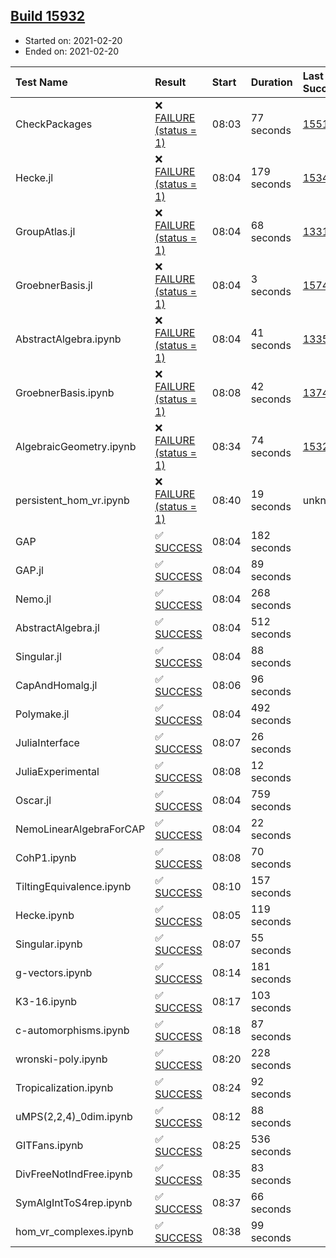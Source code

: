 ## [Build 15932](https://oscarci.mathematik.uni-kl.de/job/oscar/15932/)

* Started on: 2021-02-20
* Ended on: 2021-02-20

| Test Name    | Result | Start | Duration | Last Success | First Failure |
|:-------------|:-------|:------|:---------|:-------------|:--------------|
| CheckPackages | ❌ [FAILURE (status = 1)](https://oscarci.mathematik.uni-kl.de/job/oscar/15932/artifact/logs/build-15932/CheckPackages.log) | 08:03 | 77 seconds | [15514](https://oscarci.mathematik.uni-kl.de/job/oscar/15514/) | [15515](https://oscarci.mathematik.uni-kl.de/job/oscar/15515/) |
| Hecke.jl | ❌ [FAILURE (status = 1)](https://oscarci.mathematik.uni-kl.de/job/oscar/15932/artifact/logs/build-15932/Hecke.jl.log) | 08:04 | 179 seconds | [15344](https://oscarci.mathematik.uni-kl.de/job/oscar/15344/) | [15348](https://oscarci.mathematik.uni-kl.de/job/oscar/15348/) |
| GroupAtlas.jl | ❌ [FAILURE (status = 1)](https://oscarci.mathematik.uni-kl.de/job/oscar/15932/artifact/logs/build-15932/GroupAtlas.jl.log) | 08:04 | 68 seconds | [13311](https://oscarci.mathematik.uni-kl.de/job/oscar/13311/) | [13312](https://oscarci.mathematik.uni-kl.de/job/oscar/13312/) |
| GroebnerBasis.jl | ❌ [FAILURE (status = 1)](https://oscarci.mathematik.uni-kl.de/job/oscar/15932/artifact/logs/build-15932/GroebnerBasis.jl.log) | 08:04 | 3 seconds | [15745](https://oscarci.mathematik.uni-kl.de/job/oscar/15745/) | [15746](https://oscarci.mathematik.uni-kl.de/job/oscar/15746/) |
| AbstractAlgebra.ipynb | ❌ [FAILURE (status = 1)](https://oscarci.mathematik.uni-kl.de/job/oscar/15932/artifact/logs/build-15932/AbstractAlgebra.ipynb.log) | 08:04 | 41 seconds | [13355](https://oscarci.mathematik.uni-kl.de/job/oscar/13355/) | [13356](https://oscarci.mathematik.uni-kl.de/job/oscar/13356/) |
| GroebnerBasis.ipynb | ❌ [FAILURE (status = 1)](https://oscarci.mathematik.uni-kl.de/job/oscar/15932/artifact/logs/build-15932/GroebnerBasis.ipynb.log) | 08:08 | 42 seconds | [13748](https://oscarci.mathematik.uni-kl.de/job/oscar/13748/) | [13749](https://oscarci.mathematik.uni-kl.de/job/oscar/13749/) |
| AlgebraicGeometry.ipynb | ❌ [FAILURE (status = 1)](https://oscarci.mathematik.uni-kl.de/job/oscar/15932/artifact/logs/build-15932/AlgebraicGeometry.ipynb.log) | 08:34 | 74 seconds | [15322](https://oscarci.mathematik.uni-kl.de/job/oscar/15322/) | [15323](https://oscarci.mathematik.uni-kl.de/job/oscar/15323/) |
| persistent_hom_vr.ipynb | ❌ [FAILURE (status = 1)](https://oscarci.mathematik.uni-kl.de/job/oscar/15932/artifact/logs/build-15932/persistent_hom_vr.ipynb.log) | 08:40 | 19 seconds | unknown | unknown |
| GAP | ✅ [SUCCESS](https://oscarci.mathematik.uni-kl.de/job/oscar/15932/artifact/logs/build-15932/GAP.log) | 08:04 | 182 seconds |  |  |
| GAP.jl | ✅ [SUCCESS](https://oscarci.mathematik.uni-kl.de/job/oscar/15932/artifact/logs/build-15932/GAP.jl.log) | 08:04 | 89 seconds |  |  |
| Nemo.jl | ✅ [SUCCESS](https://oscarci.mathematik.uni-kl.de/job/oscar/15932/artifact/logs/build-15932/Nemo.jl.log) | 08:04 | 268 seconds |  |  |
| AbstractAlgebra.jl | ✅ [SUCCESS](https://oscarci.mathematik.uni-kl.de/job/oscar/15932/artifact/logs/build-15932/AbstractAlgebra.jl.log) | 08:04 | 512 seconds |  |  |
| Singular.jl | ✅ [SUCCESS](https://oscarci.mathematik.uni-kl.de/job/oscar/15932/artifact/logs/build-15932/Singular.jl.log) | 08:04 | 88 seconds |  |  |
| CapAndHomalg.jl | ✅ [SUCCESS](https://oscarci.mathematik.uni-kl.de/job/oscar/15932/artifact/logs/build-15932/CapAndHomalg.jl.log) | 08:06 | 96 seconds |  |  |
| Polymake.jl | ✅ [SUCCESS](https://oscarci.mathematik.uni-kl.de/job/oscar/15932/artifact/logs/build-15932/Polymake.jl.log) | 08:04 | 492 seconds |  |  |
| JuliaInterface | ✅ [SUCCESS](https://oscarci.mathematik.uni-kl.de/job/oscar/15932/artifact/logs/build-15932/JuliaInterface.log) | 08:07 | 26 seconds |  |  |
| JuliaExperimental | ✅ [SUCCESS](https://oscarci.mathematik.uni-kl.de/job/oscar/15932/artifact/logs/build-15932/JuliaExperimental.log) | 08:08 | 12 seconds |  |  |
| Oscar.jl | ✅ [SUCCESS](https://oscarci.mathematik.uni-kl.de/job/oscar/15932/artifact/logs/build-15932/Oscar.jl.log) | 08:04 | 759 seconds |  |  |
| NemoLinearAlgebraForCAP | ✅ [SUCCESS](https://oscarci.mathematik.uni-kl.de/job/oscar/15932/artifact/logs/build-15932/NemoLinearAlgebraForCAP.log) | 08:04 | 22 seconds |  |  |
| CohP1.ipynb | ✅ [SUCCESS](https://oscarci.mathematik.uni-kl.de/job/oscar/15932/artifact/logs/build-15932/CohP1.ipynb.log) | 08:08 | 70 seconds |  |  |
| TiltingEquivalence.ipynb | ✅ [SUCCESS](https://oscarci.mathematik.uni-kl.de/job/oscar/15932/artifact/logs/build-15932/TiltingEquivalence.ipynb.log) | 08:10 | 157 seconds |  |  |
| Hecke.ipynb | ✅ [SUCCESS](https://oscarci.mathematik.uni-kl.de/job/oscar/15932/artifact/logs/build-15932/Hecke.ipynb.log) | 08:05 | 119 seconds |  |  |
| Singular.ipynb | ✅ [SUCCESS](https://oscarci.mathematik.uni-kl.de/job/oscar/15932/artifact/logs/build-15932/Singular.ipynb.log) | 08:07 | 55 seconds |  |  |
| g-vectors.ipynb | ✅ [SUCCESS](https://oscarci.mathematik.uni-kl.de/job/oscar/15932/artifact/logs/build-15932/g-vectors.ipynb.log) | 08:14 | 181 seconds |  |  |
| K3-16.ipynb | ✅ [SUCCESS](https://oscarci.mathematik.uni-kl.de/job/oscar/15932/artifact/logs/build-15932/K3-16.ipynb.log) | 08:17 | 103 seconds |  |  |
| c-automorphisms.ipynb | ✅ [SUCCESS](https://oscarci.mathematik.uni-kl.de/job/oscar/15932/artifact/logs/build-15932/c-automorphisms.ipynb.log) | 08:18 | 87 seconds |  |  |
| wronski-poly.ipynb | ✅ [SUCCESS](https://oscarci.mathematik.uni-kl.de/job/oscar/15932/artifact/logs/build-15932/wronski-poly.ipynb.log) | 08:20 | 228 seconds |  |  |
| Tropicalization.ipynb | ✅ [SUCCESS](https://oscarci.mathematik.uni-kl.de/job/oscar/15932/artifact/logs/build-15932/Tropicalization.ipynb.log) | 08:24 | 92 seconds |  |  |
| uMPS(2,2,4)_0dim.ipynb | ✅ [SUCCESS](https://oscarci.mathematik.uni-kl.de/job/oscar/15932/artifact/logs/build-15932/uMPS-2-2-4-_0dim.ipynb.log) | 08:12 | 88 seconds |  |  |
| GITFans.ipynb | ✅ [SUCCESS](https://oscarci.mathematik.uni-kl.de/job/oscar/15932/artifact/logs/build-15932/GITFans.ipynb.log) | 08:25 | 536 seconds |  |  |
| DivFreeNotIndFree.ipynb | ✅ [SUCCESS](https://oscarci.mathematik.uni-kl.de/job/oscar/15932/artifact/logs/build-15932/DivFreeNotIndFree.ipynb.log) | 08:35 | 83 seconds |  |  |
| SymAlgIntToS4rep.ipynb | ✅ [SUCCESS](https://oscarci.mathematik.uni-kl.de/job/oscar/15932/artifact/logs/build-15932/SymAlgIntToS4rep.ipynb.log) | 08:37 | 66 seconds |  |  |
| hom_vr_complexes.ipynb | ✅ [SUCCESS](https://oscarci.mathematik.uni-kl.de/job/oscar/15932/artifact/logs/build-15932/hom_vr_complexes.ipynb.log) | 08:38 | 99 seconds |  |  |
